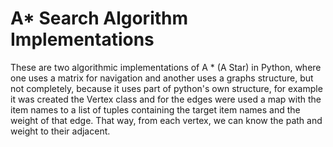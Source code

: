 # A* Search Algorithm Implementations
These are two algorithmic implementations of A * (A Star) in Python, where one uses a matrix for navigation and another uses a graphs structure, but not completely, because it uses part of python's own structure, for example it was created the Vertex class and for the edges were used a map with the item names to a list of tuples containing the target item names and the weight of that edge. That way, from each vertex, we can know the path and weight to their adjacent.
